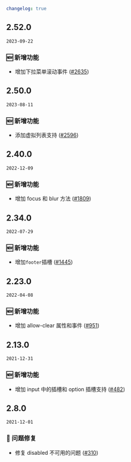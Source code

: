 ```yaml
changelog: true
```

## 2.52.0

`2023-09-22`

### 🆕 新增功能

- 增加下拉菜单滚动事件 ([#2635](https://github.com/arco-design/arco-design-vue/pull/2635))


## 2.50.0

`2023-08-11`

### 🆕 新增功能

- 添加虚拟列表支持 ([#2596](https://github.com/arco-design/arco-design-vue/pull/2596))


## 2.40.0

`2022-12-09`

### 🆕 新增功能

- 增加 focus 和 blur 方法 ([#1809](https://github.com/arco-design/arco-design-vue/pull/1809))


## 2.34.0

`2022-07-29`

### 🆕 新增功能

- 增加`footer`插槽 ([#1445](https://github.com/arco-design/arco-design-vue/pull/1445))


## 2.23.0

`2022-04-08`

### 🆕 新增功能

- 增加 allow-clear 属性和事件 ([#951](https://github.com/arco-design/arco-design-vue/pull/951))


## 2.13.0

`2021-12-31`

### 🆕 新增功能

- 增加 input 中的插槽和 option 插槽支持 ([#482](https://github.com/arco-design/arco-design-vue/pull/482))


## 2.8.0

`2021-12-01`

### 🐛 问题修复

- 修复 disabled 不可用的问题 ([#310](https://github.com/arco-design/arco-design-vue/pull/310))

